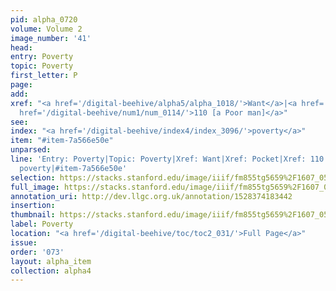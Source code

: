 ```yaml
---
pid: alpha_0720
volume: Volume 2
image_number: '41'
head: 
entry: Poverty
topic: Poverty
first_letter: P
page: 
add: 
xref: "<a href='/digital-beehive/alpha5/alpha_1018/'>Want</a>|<a href='/digital-beehive/alpha4/alpha_0713/'>Pocket</a>|<a
  href='/digital-beehive/num1/num_0114/'>110 [a Poor man]</a>"
see: 
index: "<a href='/digital-beehive/index4/index_3096/'>poverty</a>"
item: "#item-7a566e50e"
unparsed: 
line: 'Entry: Poverty|Topic: Poverty|Xref: Want|Xref: Pocket|Xref: 110 [a Poor man]|Index:
  poverty|#item-7a566e50e'
selection: https://stacks.stanford.edu/image/iiif/fm855tg5659%2F1607_0508/332,3723,3022,579/full/0/default.jpg
full_image: https://stacks.stanford.edu/image/iiif/fm855tg5659%2F1607_0508/full/full/0/default.jpg
annotation_uri: http://dev.llgc.org.uk/annotation/1528374183442
insertion: 
thumbnail: https://stacks.stanford.edu/image/iiif/fm855tg5659%2F1607_0508/332,3723,600,180/250,/0/default.jpg
label: Poverty
location: "<a href='/digital-beehive/toc/toc2_031/'>Full Page</a>"
issue: 
order: '073'
layout: alpha_item
collection: alpha4
---
```


